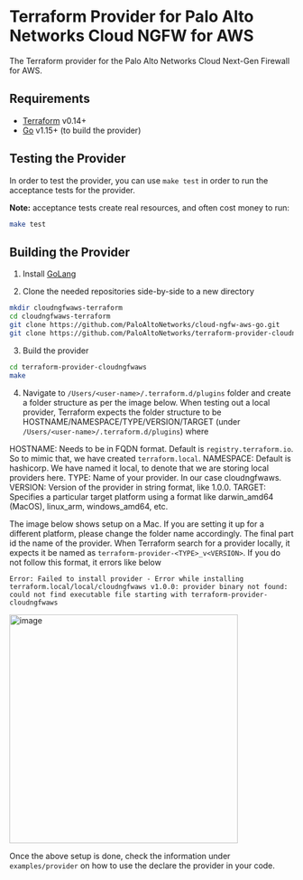 Terraform Provider for Palo Alto Networks Cloud NGFW for AWS
============================================================

The Terraform provider for the Palo Alto Networks Cloud Next-Gen Firewall for AWS.

Requirements
------------

- [Terraform](https://www.terraform.io/downloads.html) v0.14+
- [Go](https://golang.org) v1.15+ (to build the provider)

Testing the Provider
--------------------

In order to test the provider, you can use `make test` in order to run the acceptance tests for the provider.

**Note:** acceptance tests create real resources, and often cost money to run:

```sh
make test
```

Building the Provider
---------------------

1. Install [GoLang](https://go.dev/dl/)

2. Clone the needed repositories side-by-side to a new directory

```sh
mkdir cloudngfwaws-terraform
cd cloudngfwaws-terraform
git clone https://github.com/PaloAltoNetworks/cloud-ngfw-aws-go.git
git clone https://github.com/PaloAltoNetworks/terraform-provider-cloudngfwaws
```

3. Build the provider

```sh
cd terraform-provider-cloudngfwaws
make
```

4. Navigate to `/Users/<user-name>/.terraform.d/plugins` folder and create a folder structure as per the image below. When testing out a local provider, Terraform expects the folder structure to be HOSTNAME/NAMESPACE/TYPE/VERSION/TARGET (under `/Users/<user-name>/.terraform.d/plugins`) where

HOSTNAME: Needs to be in FQDN format. Default is `registry.terraform.io`. So to mimic that, we have created `terraform.local`.
NAMESPACE: Default is hashicorp. We have named it local, to denote that we are storing local providers here.
TYPE: Name of your provider. In our case cloudngfwaws.
VERSION: Version of the provider in string format, like 1.0.0.
TARGET: Specifies a particular target platform using a format like darwin_amd64 (MacOS), linux_arm, windows_amd64, etc.

The image below shows setup on a Mac. If you are setting it up for a different platform, please change the folder name accordingly.
The final part id the name of the provider. When Terraform search for a provider locally, it expects it be named as `terraform-provider-<TYPE>_v<VERSION>`. If you do not follow this format, it errors like below

`Error: Failed to install provider - Error while installing terraform.local/local/cloudngfwaws v1.0.0: provider binary not found: could not find executable file starting with terraform-provider-cloudngfwaws`

<img width="405" alt="image" src="https://user-images.githubusercontent.com/56643631/165510930-8fb70302-b2ba-425b-8d56-c53c6f65037c.png">

Once the above setup is done, check the information under `examples/provider` on how to use the declare the provider in your code.

